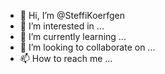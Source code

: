 - 👋 Hi, I’m @SteffiKoerfgen
- 👀 I’m interested in ...
- 🌱 I’m currently learning ...
- 💞️ I’m looking to collaborate on ...
- 📫 How to reach me ...

<!---
SteffiKoerfgen/SteffiKoerfgen is a ✨ special ✨ repository because its `README.md` (this file) appears on your GitHub profile.
You can click the Preview link to take a look at your changes.
--->

